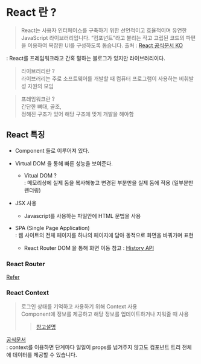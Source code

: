 # React 란 ?

> React는 사용자 인터페이스를 구축하기 위한 선언적이고 효율적이며 유연한 JavaScript 라이브러리입니다. “컴포넌트”라고 불리는 작고 고립된 코드의 파편을 이용하여 복잡한 UI를 구성하도록 돕습니다.
> 출처 : [React 공식문서 KO](https://ko.reactjs.org/tutorial/tutorial.html#what-is-react)

: React를 프레임워크라고 간혹 말하는 블로그가 있지만 라이브러리이다.

> 라이브러리란 ?  
> 라이브러리는 주로 소프트웨어를 개발할 때 컴퓨터 프로그램이 사용하는 비휘발성 자원의 모임

> 프레임워크란 ?  
> 간단한 뼈대, 골조,  
> 정해진 구조가 있어 해당 구조에 맞게 개발을 해야함

## React 특징

- Component 들로 이루어져 있다.
- Virtual DOM 을 통해 빠른 성능을 보여준다.

  - Vitual DOM ?  
    : 메모리상에 실제 돔을 복사해놓고 변경된 부분만을 실제 돔에 적용 (일부분만 렌더링)

- JSX 사용

  - Javascript를 사용하는 파일안에 HTML 문법을 사용

- SPA (Single Page Application)  
  : 웹 사이트의 전체 페이지를 하나의 페이지에 담아 동적으로 화면을 바꿔가며 표현
  - React Router DOM 을 통해 화면 이동
    참고 : [History API](https://developer.mozilla.org/ko/docs/Web/API/History_API)

### React Router

[Refer](https://reactrouter.com/docs/en/v6/getting-started/tutorial)

### React Context

> 로그인 상태를 기억하고 사용하기 위해 Context 사용  
> Component에 정보를 제공하고 해당 정보를 업데이트하거나 지워줄 때 사용
>
> > [참고설명](./Note01_Context.md)

[공식문서](https://ko.reactjs.org/docs/context.html#when-to-use-context)  
: context를 이용하면 단계마다 일일이 props를 넘겨주지 않고도 컴포넌트 트리 전체에 데이터를 제공할 수 있습니다.
